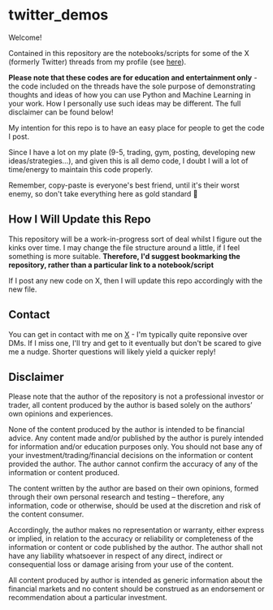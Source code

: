 # twitter_demos

Welcome!

Contained in this repository are the notebooks/scripts for some of the X (formerly Twitter) threads from my profile (see [here](https://twitter.com/DrDanobi)).

**Please note that these codes are for education and entertainment only** - the code included on the threads have the sole purpose of demonstrating thoughts and ideas of how you can use Python and Machine Learning in your work. How I personally use such ideas may be different. The full disclaimer can be found below!

My intention for this repo is to have an easy place for people to get the code I post. 

Since I have a lot on my plate (9-5, trading, gym, posting, developing new ideas/strategies...), and given this is all demo code, I doubt I will a lot of time/energy to maintain this code properly.

Remember, copy-paste is everyone's best friend, until it's their worst enemy, so don't take everything here as gold standard 🙂

## How I Will Update this Repo

This repository will be a work-in-progress sort of deal whilst I figure out the kinks over time. I may change the file structure around a little, if I feel something is more suitable. **Therefore, I'd suggest bookmarking the repository, rather than a particular link to a notebook/script**

If I post any new code on X, then I will update this repo accordingly with the new file.

## Contact

You can get in contact with me on [X](https://twitter.com/DrDanobi) - I'm typically quite reponsive over DMs. If I miss one, I'll try and get to it eventually but don't be scared to give me a nudge. Shorter questions will likely yield a quicker reply!

## Disclaimer

Please note that the author of the repository is not a professional investor or trader, all content produced by the author is based solely on the authors’ own opinions and experiences.

None of the content produced by the author is intended to be financial advice. Any content made and/or published by the author is purely intended for information and/or education purposes only. You should not base any of your investment/trading/financial decisions on the information or content provided the author. The author cannot confirm the accuracy of any of the information or content produced.

The content written by the author are based on their own opinions, formed through their own personal research and testing – therefore, any information, code or otherwise, should be used at the discretion and risk of the content consumer.

Accordingly, the author makes no representation or warranty, either express or implied, in relation to the accuracy or reliability or completeness of the information or content or code published by the author. The author shall not have any liability whatsoever in respect of any direct, indirect or consequential loss or damage arising from your use of the content. 

All content produced by author is intended as generic information about the financial markets and no content should be construed as an endorsement or recommendation about a particular investment.

